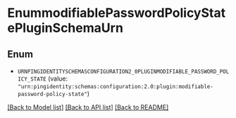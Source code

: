 # EnummodifiablePasswordPolicyStatePluginSchemaUrn

## Enum


* `URNPINGIDENTITYSCHEMASCONFIGURATION2_0PLUGINMODIFIABLE_PASSWORD_POLICY_STATE` (value: `"urn:pingidentity:schemas:configuration:2.0:plugin:modifiable-password-policy-state"`)


[[Back to Model list]](../README.md#documentation-for-models) [[Back to API list]](../README.md#documentation-for-api-endpoints) [[Back to README]](../README.md)


